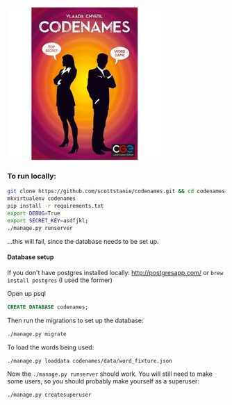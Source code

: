 ![](codenames/static/codenames/images/codenames.jpg)

### To run locally:

```bash
git clone https://github.com/scottstanie/codenames.git && cd codenames
mkvirtualenv codenames
pip install -r requirements.txt
export DEBUG=True
export SECRET_KEY=asdfjkl;
./manage.py runserver
```

...this will fail, since the database needs to be set up.

#### Database setup
If you don't have postgres installed locally: http://postgresapp.com/ or `brew install postgres` (I used the former)

Open up psql

```sql
CREATE DATABASE codenames;
```

Then run the migrations to set up the database:

```bash
./manage.py migrate
```

To load the words being used:

```bash
./manage.py loaddata codenames/data/word_fixture.json
```

Now the `./manage.py runserver` should work. You will still need to make some users, so you should probably make yourself as a superuser:

```bash
./manage.py createsuperuser
```
